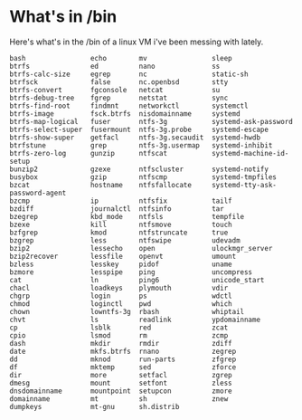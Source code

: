 ﻿# What's in /bin

Here's what's in the /bin of a linux VM i've been messing with lately.

    bash                echo        mv                sleep
    btrfs               ed          nano              ss
    btrfs-calc-size     egrep       nc                static-sh
    btrfsck             false       nc.openbsd        stty
    btrfs-convert       fgconsole   netcat            su
    btrfs-debug-tree    fgrep       netstat           sync
    btrfs-find-root     findmnt     networkctl        systemctl
    btrfs-image         fsck.btrfs  nisdomainname     systemd
    btrfs-map-logical   fuser       ntfs-3g           systemd-ask-password
    btrfs-select-super  fusermount  ntfs-3g.probe     systemd-escape
    btrfs-show-super    getfacl     ntfs-3g.secaudit  systemd-hwdb
    btrfstune           grep        ntfs-3g.usermap   systemd-inhibit
    btrfs-zero-log      gunzip      ntfscat           systemd-machine-id-setup
    bunzip2             gzexe       ntfscluster       systemd-notify
    busybox             gzip        ntfscmp           systemd-tmpfiles
    bzcat               hostname    ntfsfallocate     systemd-tty-ask-password-agent
    bzcmp               ip          ntfsfix           tailf
    bzdiff              journalctl  ntfsinfo          tar
    bzegrep             kbd_mode    ntfsls            tempfile
    bzexe               kill        ntfsmove          touch
    bzfgrep             kmod        ntfstruncate      true
    bzgrep              less        ntfswipe          udevadm
    bzip2               lessecho    open              ulockmgr_server
    bzip2recover        lessfile    openvt            umount
    bzless              lesskey     pidof             uname
    bzmore              lesspipe    ping              uncompress
    cat                 ln          ping6             unicode_start
    chacl               loadkeys    plymouth          vdir
    chgrp               login       ps                wdctl
    chmod               loginctl    pwd               which
    chown               lowntfs-3g  rbash             whiptail
    chvt                ls          readlink          ypdomainname
    cp                  lsblk       red               zcat
    cpio                lsmod       rm                zcmp
    dash                mkdir       rmdir             zdiff
    date                mkfs.btrfs  rnano             zegrep
    dd                  mknod       run-parts         zfgrep
    df                  mktemp      sed               zforce
    dir                 more        setfacl           zgrep
    dmesg               mount       setfont           zless
    dnsdomainname       mountpoint  setupcon          zmore
    domainname          mt          sh                znew
    dumpkeys            mt-gnu      sh.distrib